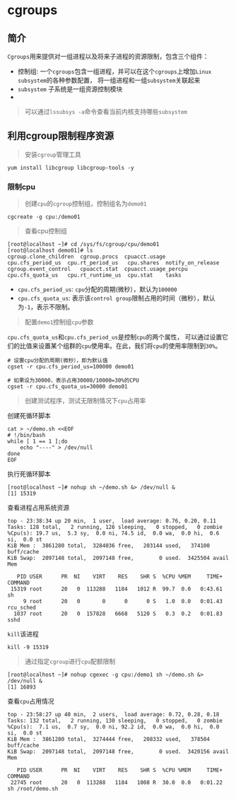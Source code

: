 # cgroups

## 简介

`Cgroups`用来提供对一组进程以及将来子进程的资源限制，包含三个组件：

- 控制组: 一个`cgroups`包含一组进程，并可以在这个`cgroups`上增加`Linux subsystem`的各种参数配置，
    将一组进程和一组`subsystem`关联起来
- `subsystem` 子系统是一组资源控制模块
- 

> 可以通过`lssubsys -a`命令查看当前内核支持哪些`subsystem`

## 利用cgroup限制程序资源

> 安装`cgroup`管理工具

    yum install libcgroup libcgroup-tools -y
    
### 限制cpu

> 创建`cpu`的`cgroup`控制组，控制组名为`demo01`

    cgcreate -g cpu:/demo01
    
> 查看cpu控制组

    [root@localhost ~]# cd /sys/fs/cgroup/cpu/demo01
    [root@localhost demo01]# ls
    cgroup.clone_children  cgroup.procs  cpuacct.usage         cpu.cfs_period_us  cpu.rt_period_us   cpu.shares  notify_on_release
    cgroup.event_control   cpuacct.stat  cpuacct.usage_percpu  cpu.cfs_quota_us   cpu.rt_runtime_us  cpu.stat    tasks

- `cpu.cfs_period_us`: `cpu`分配的周期(微秒），默认为`100000`
- `cpu.cfs_quota_us`: 表示该`control group`限制占用的时间（微秒），默认为`-1`，表示不限制。

> 配置`demo1`控制组`cpu`参数

`cpu.cfs_quota_us`和`cpu.cfs_period_us`是控制`cpu`的两个属性，
可以通过设置它们的比值来设置某个组群的`cpu`使用率。在此，我们将`cpu`的使用率限制到`30%`。

    # 设置cpu分配的周期(微秒），即为默认值
    cgset -r cpu.cfs_period_us=100000 demo01

    # 如果设为30000，表示占用30000/10000=30%的CPU
    cgset -r cpu.cfs_quota_us=30000 demo01
    
> 创建测试程序，测试无限制情况下`cpu`占用率

创建死循环脚本

    cat > ~/demo.sh <<EOF
    # !/bin/bash
    while [ 1 == 1 ];do
        echo "----" > /dev/null
    done
    EOF
    
执行死循环脚本

    [root@localhost ~]# nohup sh ~/demo.sh &> /dev/null &
    [1] 15319
    
查看进程占用系统资源

    top - 23:38:34 up 20 min,  1 user,  load average: 0.76, 0.20, 0.11
    Tasks: 128 total,   2 running, 126 sleeping,   0 stopped,   0 zombie
    %Cpu(s): 19.7 us,  5.3 sy,  0.0 ni, 74.5 id,  0.0 wa,  0.0 hi,  0.6 si,  0.0 st
    KiB Mem :  3861280 total,  3284036 free,   203144 used,   374100 buff/cache
    KiB Swap:  2097148 total,  2097148 free,        0 used.  3425504 avail Mem
    
       PID USER      PR  NI    VIRT    RES    SHR S  %CPU %MEM     TIME+ COMMAND
     15319 root      20   0  113288   1184   1012 R  99.7  0.0   0:43.61 sh
         9 root      20   0       0      0      0 S   1.0  0.0   0:01.43 rcu_sched
      1037 root      20   0  157828   6668   5120 S   0.3  0.2   0:01.83 sshd
      
`kill`该进程

    kill -9 15319
    
> 通过指定`cgroup`进行`cpu`配额限制

    [root@localhost ~]# nohup cgexec -g cpu:/demo1 sh ~/demo.sh &> /dev/null &
    [1] 16893
    
查看`cpu`占用情况

    top - 23:58:27 up 40 min,  2 users,  load average: 0.72, 0.28, 0.18
    Tasks: 132 total,   2 running, 130 sleeping,   0 stopped,   0 zombie
    %Cpu(s):  7.1 us,  0.7 sy,  0.0 ni, 92.2 id,  0.0 wa,  0.0 hi,  0.0 si,  0.0 st
    KiB Mem :  3861280 total,  3274444 free,   208332 used,   378504 buff/cache
    KiB Swap:  2097148 total,  2097148 free,        0 used.  3420156 avail Mem
    
       PID USER      PR  NI    VIRT    RES    SHR S  %CPU %MEM     TIME+ COMMAND
     22745 root      20   0  113288   1184   1008 R  30.0  0.0   0:01.22 sh /root/demo.sh

